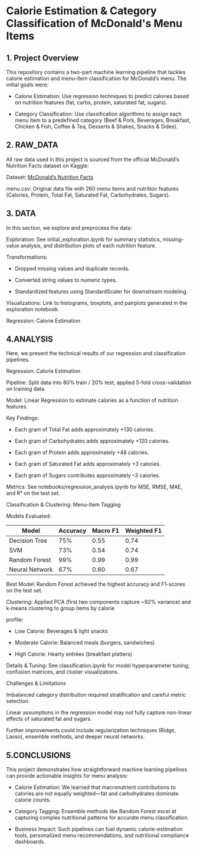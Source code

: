 # Calorie Estimation & Category Classification of McDonald's Menu Items
## 1. Project Overview
This repository contains a two-part machine learning pipeline that tackles calorie estimation and menu-item classification for McDonald’s menu. The initial goals were:

- Calorie Estimation: Use regression techniques to predict calories based on nutrition features (fat, carbs, protein, saturated fat, sugars).

- Category Classification: Use classification algorithms to assign each menu item to a predefined category (Beef & Pork, Beverages, Breakfast, Chicken & Fish, Coffee & Tea, Desserts & Shakes, Snacks & Sides).

## 2. RAW_DATA

All raw data used in this project is sourced from the official McDonald’s Nutrition Facts dataset on Kaggle:

Dataset: [McDonald’s Nutrition Facts](https://www.kaggle.com/datasets/mcdonalds/nutrition-facts/data)

menu.csv: Original data file with 260 menu items and nutrition features (Calories, Protein, Total Fat, Saturated Fat, Carbohydrates, Sugars).

## 3. DATA

In this section, we explore and preprocess the data:

Exploration: See initial_exploration.ipynb for summary statistics, missing-value analysis, and distribution plots of each nutrition feature.

Transformations: 
- Dropped missing values and duplicate records.

- Converted string values to numeric types.

- Standardized features using StandardScaler for downstream modeling.

Visualizations: Link to histograms, boxplots, and pairplots generated in the exploration notebook.

Regression: Calorie Estimation

## 4.ANALYSIS

Here, we present the technical results of our regression and classification pipelines.

Regression: Calorie Estimation

Pipeline: Split data into 80% train / 20% test, applied 5-fold cross-validation on training data.

Model: Linear Regression to estimate calories as a function of nutrition features.

Key Findings:

- Each gram of Total Fat adds approximately +130 calories.

- Each gram of Carbohydrates adds approximately +120 calories.

- Each gram of Protein adds approximately +48 calories.

- Each gram of Saturated Fat adds approximately +3 calories.

- Each gram of Sugars contributes approximately –3 calories.

Metrics: See notebooks/regression_analysis.ipynb for MSE, RMSE, MAE, and R² on the test set.

Classification & Clustering: Menu-Item Tagging

Models Evaluated:

|Model          |Accuracy|Macro F1|Weighted F1|
|---------------|--------|--------|-----------|
|Decision Tree  |75%     |0.55    |  0.74     |
|SVM            |73%     |0.54    |  0.74     |
|Random Forest  |99%     |0.99    |  0.99     |
|Neural Network |67%     |0.60    |  0.67     |

Best Model: Random Forest achieved the highest accuracy and F1-scores on the test set.

Clustering: Applied PCA (first two components capture ~92% variance) and k‑means clustering to group items by calorie 

profile:

- Low Calorie: Beverages & light snacks

- Moderate Calorie: Balanced meals (burgers, sandwiches)

- High Calorie: Hearty entrées (breakfast platters)

Details & Tuning: See classification.ipynb for model hyperparameter tuning, confusion matrices, and cluster visualizations.

Challenges & Limitations

Imbalanced category distribution required stratification and careful metric selection.

Linear assumptions in the regression model may not fully capture non-linear effects of saturated fat and sugars.

Further improvements could include regularization techniques (Ridge, Lasso), ensemble methods, and deeper neural networks.

## 5.CONCLUSIONS

This project demonstrates how straightforward machine learning pipelines can provide actionable insights for menu analysis:

- Calorie Estimation: We learned that macronutrient contributions to calories are not equally weighted—fat and carbohydrates dominate calorie counts.

- Category Tagging: Ensemble methods like Random Forest excel at capturing complex nutritional patterns for accurate menu classification.

- Business Impact: Such pipelines can fuel dynamic calorie-estimation tools, personalized menu recommendations, and nutritional compliance dashboards.

